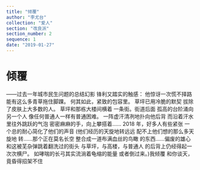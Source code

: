 ```yaml
---
title: "倾覆"
author: "李尤台"
collection: "爱人"
section: "改良派"
section_number: 2
sequence: 1
date: "2019-01-27"
---
```


# 倾覆

——过去一年城市民生问题的总结幻影
锋利又踏实的触感：
他惊讶一次慌不择路
能有这么多青草拖住脚踝。
何其如此，紧致的包容里。
草坪已用冷脆的默契
拔除了皮肤上大多数的人。
草坪和那栋大楼间横着
一条街。街道后面
孤高的台阶涌向另一个人
像任何普通人一样有普通困难。
一阵虚汗清冽地扑向他后背
而沿着汗水里往外跳跃的气泡
密密麻麻的手，向上攀搭着......
2018 年，好多人有些紧张
一个总的耐心简化了他们的声音
(他们经历的天旋地转远远
配不上他们想的那么多天旋地
转......那个正在莫名长空
整合成一道布满血丝的鸟瞰
的东西......偏废的雄心
和这被芜杂弹跳着翻洗过的街头
与草坪，与高楼，与普通人
的后背上仍经得起一次次横尸。
如哮喘的长弓其实流淌着龟缩的能量
或者倒过来。)我倾覆
和你谈天，竟昏得招架不住
